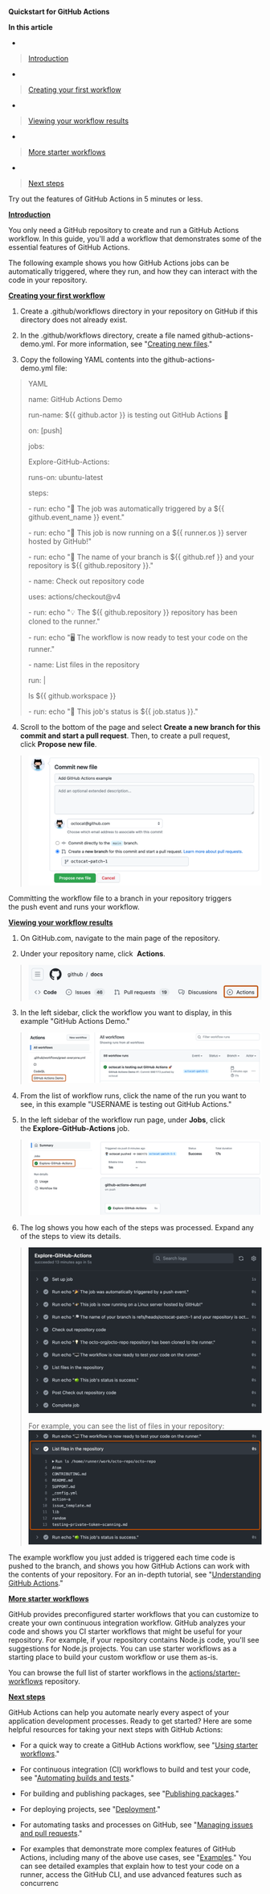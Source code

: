 **Quickstart for GitHub Actions**

**In this article**

  - 
> [Introduction](https://docs.github.com/en/actions/quickstart#introduction)

  - 
> [Creating your first workflow](https://docs.github.com/en/actions/quickstart#creating-your-first-workflow)

  - 
> [Viewing your workflow results](https://docs.github.com/en/actions/quickstart#viewing-your-workflow-results)

  - 
> [More starter workflows](https://docs.github.com/en/actions/quickstart#more-starter-workflows)

  - 
> [Next steps](https://docs.github.com/en/actions/quickstart#next-steps)

Try out the features of GitHub Actions in 5 minutes or less.

[**<span class="underline">Introduction</span>**](https://docs.github.com/en/actions/quickstart#introduction)

You only need a GitHub repository to create and run a GitHub Actions workflow. In this guide, you'll add a workflow that demonstrates some of the essential features of GitHub Actions.

The following example shows you how GitHub Actions jobs can be automatically triggered, where they run, and how they can interact with the code in your repository.

[**<span class="underline">Creating your first workflow</span>**](https://docs.github.com/en/actions/quickstart#creating-your-first-workflow)

1.  Create a .github/workflows directory in your repository on GitHub if this directory does not already exist.

2.  In the .github/workflows directory, create a file named github-actions-demo.yml. For more information, see "[<span class="underline">Creating new files</span>](https://docs.github.com/en/repositories/working-with-files/managing-files/creating-new-files)."

3.  Copy the following YAML contents into the github-actions-demo.yml file:

> YAML
> 
> name: GitHub Actions Demo
> 
> run-name: ${{ github.actor }} is testing out GitHub Actions 🚀
> 
> on: \[push\]
> 
> jobs:
> 
> Explore-GitHub-Actions:
> 
> runs-on: ubuntu-latest
> 
> steps:
> 
> \- run: echo "🎉 The job was automatically triggered by a ${{ github.event\_name }} event."
> 
> \- run: echo "🐧 This job is now running on a ${{ runner.os }} server hosted by GitHub\!"
> 
> \- run: echo "🔎 The name of your branch is ${{ github.ref }} and your repository is ${{ github.repository }}."
> 
> \- name: Check out repository code
> 
> uses: actions/checkout@v4
> 
> \- run: echo "💡 The ${{ github.repository }} repository has been cloned to the runner."
> 
> \- run: echo "🖥️ The workflow is now ready to test your code on the runner."
> 
> \- name: List files in the repository
> 
> run: |
> 
> ls ${{ github.workspace }}
> 
> \- run: echo "🍏 This job's status is ${{ job.status }}."

4.  Scroll to the bottom of the page and select **Create a new branch for this commit and start a pull request**. Then, to create a pull request, click **Propose new file**.

> ![Screenshot of the "Commit new file" area of the page.](./media/image1.png)

Committing the workflow file to a branch in your repository triggers the push event and runs your workflow.

[**<span class="underline">Viewing your workflow results</span>**](https://docs.github.com/en/actions/quickstart#viewing-your-workflow-results)

1.  On GitHub.com, navigate to the main page of the repository.

2.  Under your repository name, click  **Actions**.

> ![Screenshot of the tabs for the "github/docs" repository. The "Actions" tab is highlighted with an orange outline.](./media/image2.png)

3.  In the left sidebar, click the workflow you want to display, in this example "GitHub Actions Demo."

> ![Screenshot of the "Actions" page. The name of the example workflow, "GitHub Actions Demo", is highlighted by a dark orange outline.](./media/image3.png)

4.  From the list of workflow runs, click the name of the run you want to see, in this example "USERNAME is testing out GitHub Actions."

5.  In the left sidebar of the workflow run page, under **Jobs**, click the **Explore-GitHub-Actions** job.

> ![Screenshot of the "Workflow run" page. In the left sidebar, the "Explore-GitHub-Actions" job is highlighted with a dark orange outline.](./media/image4.png)

6.  The log shows you how each of the steps was processed. Expand any of the steps to view its details.

> ![Screenshot of steps run by the workflow.](./media/image5.png)
> 
> For example, you can see the list of files in your repository:![Screenshot of the "List files in the repository" step expanded to show the log output. The output for the step is highlighted with a dark orange highlight.](./media/image6.png)

The example workflow you just added is triggered each time code is pushed to the branch, and shows you how GitHub Actions can work with the contents of your repository. For an in-depth tutorial, see "[<span class="underline">Understanding GitHub Actions</span>](https://docs.github.com/en/actions/learn-github-actions/understanding-github-actions)."

[**<span class="underline">More starter workflows</span>**](https://docs.github.com/en/actions/quickstart#more-starter-workflows)

GitHub provides preconfigured starter workflows that you can customize to create your own continuous integration workflow. GitHub analyzes your code and shows you CI starter workflows that might be useful for your repository. For example, if your repository contains Node.js code, you'll see suggestions for Node.js projects. You can use starter workflows as a starting place to build your custom workflow or use them as-is.

You can browse the full list of starter workflows in the [<span class="underline">actions/starter-workflows</span>](https://github.com/actions/starter-workflows) repository.

[**<span class="underline">Next steps</span>**](https://docs.github.com/en/actions/quickstart#next-steps)

GitHub Actions can help you automate nearly every aspect of your application development processes. Ready to get started? Here are some helpful resources for taking your next steps with GitHub Actions:

  - For a quick way to create a GitHub Actions workflow, see "[<span class="underline">Using starter workflows</span>](https://docs.github.com/en/actions/learn-github-actions/using-starter-workflows)."

  - For continuous integration (CI) workflows to build and test your code, see "[<span class="underline">Automating builds and tests</span>](https://docs.github.com/en/actions/automating-builds-and-tests)."

  - For building and publishing packages, see "[<span class="underline">Publishing packages</span>](https://docs.github.com/en/actions/publishing-packages)."

  - For deploying projects, see "[<span class="underline">Deployment</span>](https://docs.github.com/en/actions/deployment)."

  - For automating tasks and processes on GitHub, see "[<span class="underline">Managing issues and pull requests</span>](https://docs.github.com/en/actions/managing-issues-and-pull-requests)."

  - For examples that demonstrate more complex features of GitHub Actions, including many of the above use cases, see "[<span class="underline">Examples</span>](https://docs.github.com/en/actions/examples)." You can see detailed examples that explain how to test your code on a runner, access the GitHub CLI, and use advanced features such as concurrenc
